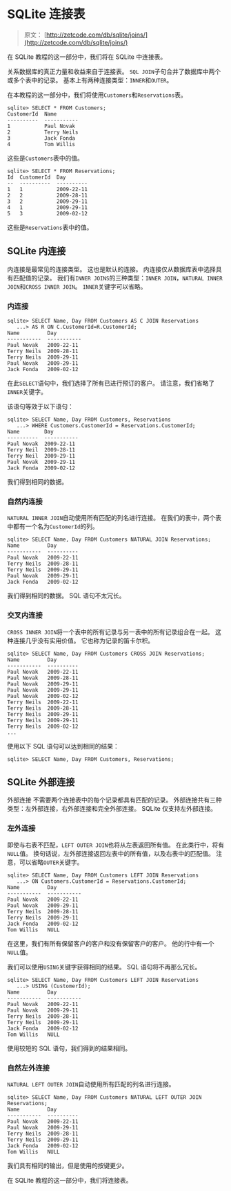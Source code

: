 # SQLite 连接表

> 原文： [http://zetcode.com/db/sqlite/joins/](http://zetcode.com/db/sqlite/joins/)

在 SQLite 教程的这一部分中，我们将在 SQLite 中连接表。

关系数据库的真正力量和收益来自于连接表。 `SQL JOIN`子句合并了数据库中两个或多个表中的记录。 基本上有两种连接类型：`INNER`和`OUTER`。

在本教程的这一部分中，我们将使用`Customers`和`Reservations`表。

```
sqlite> SELECT * FROM Customers;
CustomerId  Name       
----------  -----------
1           Paul Novak 
2           Terry Neils
3           Jack Fonda 
4           Tom Willis 

```

这些是`Customers`表中的值。

```
sqlite> SELECT * FROM Reservations;
Id  CustomerId  Day       
--  ----------  ----------
1   1           2009-22-11
2   2           2009-28-11
3   2           2009-29-11
4   1           2009-29-11
5   3           2009-02-12

```

这些是`Reservations`表中的值。

## SQLite 内连接

内连接是最常见的连接类型。 这也是默认的连接。 内连接仅从数据库表中选择具有匹配值的记录。 我们有`INNER JOINS`的三种类型：`INNER JOIN`，`NATURAL INNER JOIN`和`CROSS INNER JOIN`。 `INNER`关键字可以省略。

### 内连接

```
sqlite> SELECT Name, Day FROM Customers AS C JOIN Reservations
   ...> AS R ON C.CustomerId=R.CustomerId;
Name         Day        
-----------  -----------
Paul Novak   2009-22-11 
Terry Neils  2009-28-11 
Terry Neils  2009-29-11 
Paul Novak   2009-29-11 
Jack Fonda   2009-02-12 

```

在此`SELECT`语句中，我们选择了所有已进行预订的客户。 请注意，我们省略了`INNER`关键字。

该语句等效于以下语句：

```
sqlite> SELECT Name, Day FROM Customers, Reservations
   ...> WHERE Customers.CustomerId = Reservations.CustomerId;
Name        Day        
----------  -----------
Paul Novak  2009-22-11 
Terry Neil  2009-28-11 
Terry Neil  2009-29-11 
Paul Novak  2009-29-11 
Jack Fonda  2009-02-12

```

我们得到相同的数据。

### 自然内连接

`NATURAL INNER JOIN`自动使用所有匹配的列名进行连接。 在我们的表中，两个表中都有一个名为`CustomerId`的列。

```
sqlite> SELECT Name, Day FROM Customers NATURAL JOIN Reservations;
Name         Day       
-----------  ----------
Paul Novak   2009-22-11
Terry Neils  2009-28-11
Terry Neils  2009-29-11
Paul Novak   2009-29-11
Jack Fonda   2009-02-12

```

我们得到相同的数据。 SQL 语句不太冗长。

### 交叉内连接

`CROSS INNER JOIN`将一个表中的所有记录与另一表中的所有记录组合在一起。 这种连接几乎没有实用价值。 它也称为记录的笛卡尔积。

```
sqlite> SELECT Name, Day FROM Customers CROSS JOIN Reservations;
Name         Day       
-----------  ----------
Paul Novak   2009-22-11
Paul Novak   2009-28-11
Paul Novak   2009-29-11
Paul Novak   2009-29-11
Paul Novak   2009-02-12
Terry Neils  2009-22-11
Terry Neils  2009-28-11
Terry Neils  2009-29-11
Terry Neils  2009-29-11
Terry Neils  2009-02-12
...

```

使用以下 SQL 语句可以达到相同的结果：

```
sqlite> SELECT Name, Day FROM Customers, Reservations;

```

## SQLite 外部连接

外部连接 不需要两个连接表中的每个记录都具有匹配的记录。 外部连接共有三种类型：左外部连接，右外部连接和完全外部连接。 SQLite 仅支持左外部连接。

### 左外连接

即使与右表不匹配，`LEFT OUTER JOIN`也将从左表返回所有值。 在此类行中，将有`NULL`值。 换句话说，左外部连接返回左表中的所有值，以及右表中的匹配值。 注意，可以省略`OUTER`关键字。

```
sqlite> SELECT Name, Day FROM Customers LEFT JOIN Reservations
   ...> ON Customers.CustomerId = Reservations.CustomerId;
Name         Day        
-----------  -----------
Paul Novak   2009-22-11 
Paul Novak   2009-29-11 
Terry Neils  2009-28-11 
Terry Neils  2009-29-11 
Jack Fonda   2009-02-12 
Tom Willis   NULL  

```

在这里，我们有所有保留客户的客户和没有保留客户的客户。 他的行中有一个`NULL`值。

我们可以使用`USING`关键字获得相同的结果。 SQL 语句将不再那么冗长。

```
sqlite> SELECT Name, Day FROM Customers LEFT JOIN Reservations
   ...> USING (CustomerId);
Name         Day        
-----------  -----------
Paul Novak   2009-22-11 
Paul Novak   2009-29-11 
Terry Neils  2009-28-11 
Terry Neils  2009-29-11 
Jack Fonda   2009-02-12 
Tom Willis   NULL

```

使用较短的 SQL 语句，我们得到的结果相同。

### 自然左外连接

`NATURAL LEFT OUTER JOIN`自动使用所有匹配的列名进行连接。

```
sqlite> SELECT Name, Day FROM Customers NATURAL LEFT OUTER JOIN Reservations;
Name         Day       
-----------  ----------
Paul Novak   2009-22-11
Paul Novak   2009-29-11
Terry Neils  2009-28-11
Terry Neils  2009-29-11
Jack Fonda   2009-02-12
Tom Willis   NULL  

```

我们具有相同的输出，但是使用的按键更少。

在 SQLite 教程的这一部分中，我们将连接表。